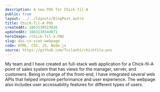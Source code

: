 ```yaml
---
description: A new POS for Chick-fil-A
public: true
layout: ../../layouts/BlogPost.astro
title: Chick-fil-A POS
createdAt: 1663138523826
updatedAt: 1663138544071
heroImage: /chick-fil-a.PNG
slug: dai-co-viet-webpage
code: HTML, CSS, JS, Node.js
source: https://github.com/Tuilanhi/chickfila-pos
---
```


My team and I have created an full-stack web application for a Chick-fil-A point of sales system that has views for the manager, server, and customers. Being in charge of the front-end, I have integrated several web APIs that helped improve performance and user experience. The webpage also includes user accessability features for different types of users.

